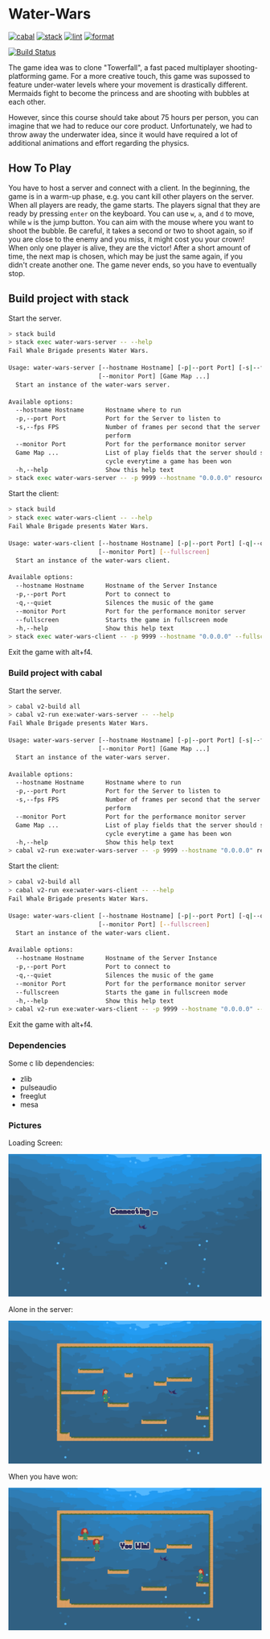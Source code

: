 # Water-Wars

[![cabal](https://github.com/haskell-game-archives/water-wars/workflows/cabal/badge.svg)](https://github.com/haskell-game-archives/water-wars/actions?query=workflow%3Acabal)
[![stack](https://github.com/haskell-game-archives/water-wars/workflows/stack/badge.svg)](https://github.com/haskell-game-archives/water-wars/actions?query=workflow%3Astack)
[![lint](https://github.com/haskell-game-archives/water-wars/workflows/lint/badge.svg)](https://github.com/haskell-game-archives/water-wars/actions?query=workflow%3Alint)
[![format](https://github.com/haskell-game-archives/water-wars/workflows/format/badge.svg)](https://github.com/haskell-game-archives/water-wars/actions?query=workflow%3Aformat)

[![Build Status](https://travis-ci.org/FailWhaleBrigade/water-wars.svg?branch=frontend)](https://travis-ci.org/FailWhaleBrigade/water-wars)

The game idea was to clone "Towerfall", a fast paced multiplayer shooting-platforming game. For a more creative touch, this game was supossed to feature under-water levels where your movement is drastically different. Mermaids fight to become the princess and are shooting with bubbles at each other.

However, since this course should take about 75 hours per person, you can imagine that we had to reduce our core product. Unfortunately, we had to throw away the underwater idea, since it would have required a lot of additional animations and effort regarding the physics.

## How To Play

You have to host a server and connect with a client. In the beginning, the game is in a warm-up phase, e.g. you cant kill other players on the server.
When all players are ready, the game starts. The players signal that they are ready by pressing `enter` on the keyboard. You can use `w`, `a`, and `d` to move, while `w` is the jump button. You can aim with the mouse where you want to shoot the bubble. Be careful, it takes a second or two to shoot again, so if you are close to the enemy and you miss, it might cost you your crown!
When only one player is alive, they are the victor! After a short amount of time, the next map is chosen, which may be just the same again, if you didn't create another one. The game never ends, so you have to eventually stop.

## Build project with stack

Start the server.

```bash
> stack build
> stack exec water-wars-server -- --help
Fail Whale Brigade presents Water Wars.

Usage: water-wars-server [--hostname Hostname] [-p|--port Port] [-s|--fps FPS]
                         [--monitor Port] [Game Map ...]
  Start an instance of the water-wars server.

Available options:
  --hostname Hostname      Hostname where to run
  -p,--port Port           Port for the Server to listen to
  -s,--fps FPS             Number of frames per second that the server shall
                           perform
  --monitor Port           Port for the performance monitor server
  Game Map ...             List of play fields that the server should serve in a
                           cycle everytime a game has been won
  -h,--help                Show this help text
> stack exec water-wars-server -- -p 9999 --hostname "0.0.0.0" resources/game1.txt
```

Start the client:

```bash
> stack build
> stack exec water-wars-client -- --help
Fail Whale Brigade presents Water Wars.

Usage: water-wars-client [--hostname Hostname] [-p|--port Port] [-q|--quiet]
                         [--monitor Port] [--fullscreen]
  Start an instance of the water-wars client.

Available options:
  --hostname Hostname      Hostname of the Server Instance
  -p,--port Port           Port to connect to
  -q,--quiet               Silences the music of the game
  --monitor Port           Port for the performance monitor server
  --fullscreen             Starts the game in fullscreen mode
  -h,--help                Show this help text
> stack exec water-wars-client -- -p 9999 --hostname "0.0.0.0" --fullscreen
```

Exit the game with alt+f4.

### Build project with cabal


Start the server.

```bash
> cabal v2-build all
> cabal v2-run exe:water-wars-server -- --help
Fail Whale Brigade presents Water Wars.

Usage: water-wars-server [--hostname Hostname] [-p|--port Port] [-s|--fps FPS]
                         [--monitor Port] [Game Map ...]
  Start an instance of the water-wars server.

Available options:
  --hostname Hostname      Hostname where to run
  -p,--port Port           Port for the Server to listen to
  -s,--fps FPS             Number of frames per second that the server shall
                           perform
  --monitor Port           Port for the performance monitor server
  Game Map ...             List of play fields that the server should serve in a
                           cycle everytime a game has been won
  -h,--help                Show this help text
> cabal v2-run exe:water-wars-server -- -p 9999 --hostname "0.0.0.0" resources/game1.txt
```

Start the client:

```bash
> cabal v2-build all
> cabal v2-run exe:water-wars-client -- --help
Fail Whale Brigade presents Water Wars.

Usage: water-wars-client [--hostname Hostname] [-p|--port Port] [-q|--quiet]
                         [--monitor Port] [--fullscreen]
  Start an instance of the water-wars client.

Available options:
  --hostname Hostname      Hostname of the Server Instance
  -p,--port Port           Port to connect to
  -q,--quiet               Silences the music of the game
  --monitor Port           Port for the performance monitor server
  --fullscreen             Starts the game in fullscreen mode
  -h,--help                Show this help text
> cabal v2-run exe:water-wars-client -- -p 9999 --hostname "0.0.0.0" --fullscreen
```

Exit the game with alt+f4.

### Dependencies

Some c lib dependencies:

* zlib
* pulseaudio
* freeglut
* mesa

### Pictures

Loading Screen:

![Loading Screen](https://github.com/FailWhaleBrigade/water-wars/blob/master/pictures/loading.png)

Alone in the server:

![Alone in the server](https://github.com/FailWhaleBrigade/water-wars/blob/master/pictures/alone.png)

When you have won:

![Win](https://github.com/FailWhaleBrigade/water-wars/blob/master/pictures/win.png)
